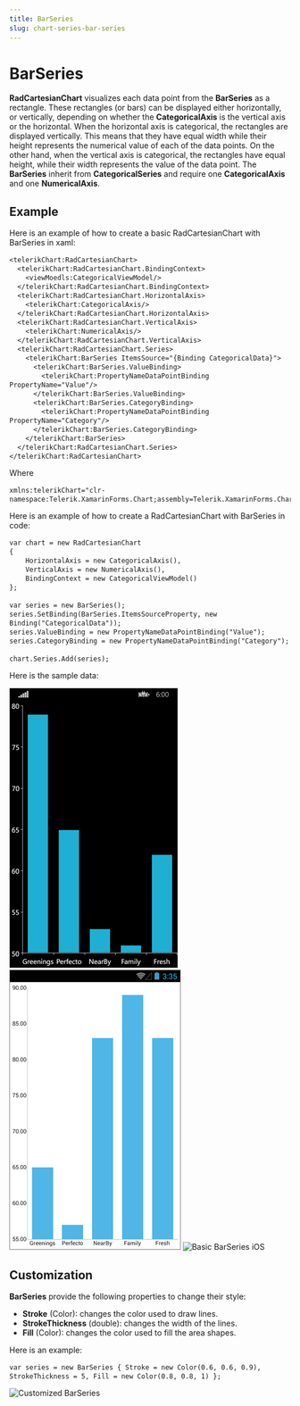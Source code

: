 ```yaml
---
title: BarSeries
slug: chart-series-bar-series
---
```

# BarSeries #

**RadCartesianChart** visualizes each data point from the **BarSeries** as a rectangle. These rectangles (or bars) can be displayed either horizontally, or vertically, depending on whether the **CategoricalAxis** is the vertical axis or the horizontal. When the horizontal axis is categorical, the rectangles are displayed vertically. This means that they have equal width while their height represents the numerical value of each of the data points. On the other hand, when the vertical axis is categorical, the rectangles have equal height, while their width represents the value of the data point. The **BarSeries** inherit from **CategoricalSeries** and require one **CategoricalAxis** and one **NumericalAxis**.
## Example ##
Here is an example of how to create a basic RadCartesianChart with BarSeries in xaml:

	<telerikChart:RadCartesianChart>
	  <telerikChart:RadCartesianChart.BindingContext>
	    <viewMoedls:CategoricalViewModel/>
	  </telerikChart:RadCartesianChart.BindingContext>
	  <telerikChart:RadCartesianChart.HorizontalAxis>
	    <telerikChart:CategoricalAxis/>
	  </telerikChart:RadCartesianChart.HorizontalAxis>
	  <telerikChart:RadCartesianChart.VerticalAxis>
	    <telerikChart:NumericalAxis/>
	  </telerikChart:RadCartesianChart.VerticalAxis>
	  <telerikChart:RadCartesianChart.Series>
	    <telerikChart:BarSeries ItemsSource="{Binding CategoricalData}">
	      <telerikChart:BarSeries.ValueBinding>
	        <telerikChart:PropertyNameDataPointBinding PropertyName="Value"/>
	      </telerikChart:BarSeries.ValueBinding>
	      <telerikChart:BarSeries.CategoryBinding>
	        <telerikChart:PropertyNameDataPointBinding PropertyName="Category"/>
	      </telerikChart:BarSeries.CategoryBinding>
	    </telerikChart:BarSeries>
	  </telerikChart:RadCartesianChart.Series>
	</telerikChart:RadCartesianChart>

Where

	xmlns:telerikChart="clr-namespace:Telerik.XamarinForms.Chart;assembly=Telerik.XamarinForms.Chart"
Here is an example of how to create a RadCartesianChart with BarSeries in code:

	var chart = new RadCartesianChart
	{
	    HorizontalAxis = new CategoricalAxis(),
	    VerticalAxis = new NumericalAxis(),
	    BindingContext = new CategoricalViewModel()
	};
	
	var series = new BarSeries();
	series.SetBinding(BarSeries.ItemsSourceProperty, new Binding("CategoricalData"));   
	series.ValueBinding = new PropertyNameDataPointBinding("Value");
	series.CategoryBinding = new PropertyNameDataPointBinding("Category");
	
	chart.Series.Add(series);
Here is the sample data:

![Basic BarSeries WP](/images/controls/chart/series/cartesan-bar-series-basic-example-WP.png)
![Basic BarSeries Android](/images/controls/chart/series/cartesan-bar-series-basic-example-andro.png)
![Basic BarSeries iOS](/images/controls/chart/series/cartesan-area-bar-basic-example-iOS.png)
## Customization ##
**BarSeries** provide the following properties to change their style:

- **Stroke** (Color): changes the color used to draw lines.
- **StrokeThickness** (double): changes the width of the lines.
- **Fill** (Color): changes the color used to fill the area shapes.  

Here is an example:

	var series = new BarSeries { Stroke = new Color(0.6, 0.6, 0.9), StrokeThickness = 5, Fill = new Color(0.8, 0.8, 1) };
![Customized BarSeries]()